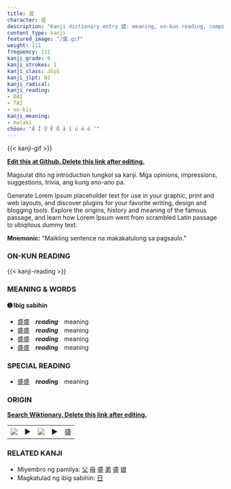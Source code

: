 ```yaml
---
title: 盛
character: 盛
description: "Kanji dictionary entry 盛: meaning, on-kun reading, compounds, origin, related kanji"
content_type: kanji
featured_image: "/盛.gif"
weight: 111
frequency: 111
kanji_grade: 9
kanji_strokes: 1
kanji_class: Jōyō
kanji_jlpt: N1
kanji_radical: 
kanji_reading: 
- DAI
- TAI
- oo-kii
kanji_meaning:
- malaki
chōon: "Ā Ī Ū Ē Ō ā ī ū ē ō ’"
---
```

[//]: # (Don't edit the line below. Kanji animated GIF code is automatically generated.)
{{< kanji-gif >}}

[//]: # (Edit below this line.)

**[Edit this at Github. Delete this link after editing.](https://github.com/tim0g/tim/tree/main/content/kanji/盛/index.md)**

Magsulat dito ng introduction tungkol sa kanji. Mga opinions, impressions, suggestions, trivia, ang kung ano-ano pa.

Generate Lorem Ipsum placeholder text for use in your graphic, print and web layouts, and discover plugins for your favorite writing, design and blogging tools. Explore the origins, history and meaning of the famous passage, and learn how Lorem Ipsum went from scrambled Latin passage to ubiqitous dummy text.
 
**Mnemonic:** "Maikling sentence na makakatulong sa pagsaulo."

### ON-KUN READING

[//]: # (Don't edit the line below. ON-KUN READING code is automatically generated.)
{{< kanji-reading >}}

### MEANING & WORDS

#### ➊ **Ibig sabihin**
  - [盛](../盛)[盛](../盛)　***reading***　meaning
  - [盛](../盛)[盛](../盛)　***reading***　meaning
  - [盛](../盛)[盛](../盛)　***reading***　meaning
  - [盛](../盛)[盛](../盛)　***reading***　meaning

### SPECIAL READING
  - [盛](../盛)[盛](../盛)　***reading***　meaning

### ORIGIN

**[Search Wiktionary. Delete this link after editing.](https://wiktionary.org/wiki/盛)**
<table class="kanji-table"><tr><td>
<img src="60px-盛-bronze.svg.png">
</td><td>▶</td><td>
<img src="60px-盛-oracle.svg.png">
</td><td>▶</td>
<td class="kanji-origin">盛</td>
</tr></table>

### RELATED KANJI
- Miyembro ng pamilya: [父](../父) [母](../母) [盛](../盛) [弟](../弟) [盛](../盛) [娘](../娘)
- Magkatulad ng ibig sabihin: [日](../日)
